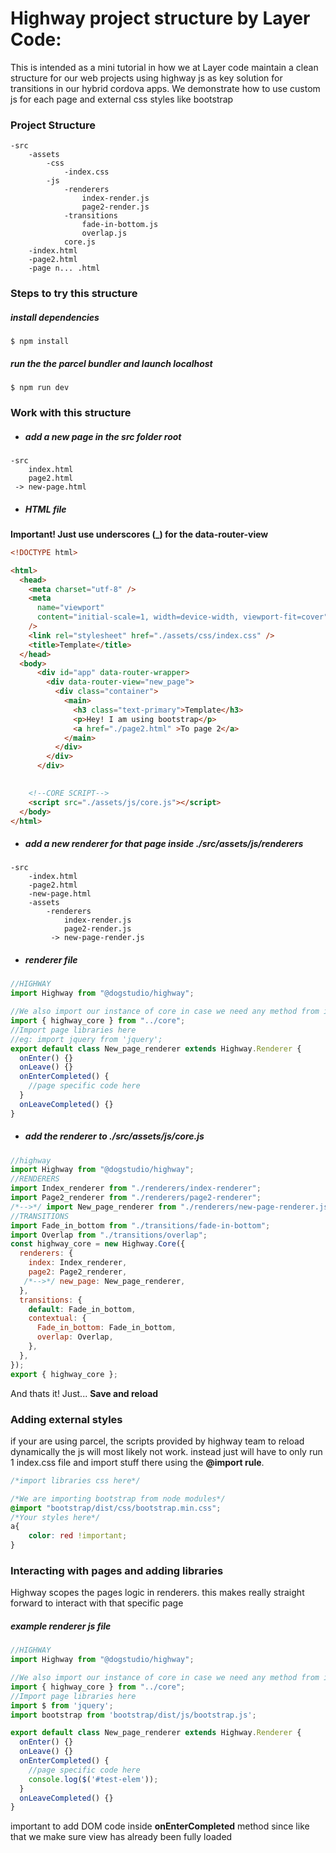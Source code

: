 # Highway project structure by Layer Code:
This is intended as a mini tutorial in how we at Layer code maintain a clean structure for our web projects using highway js as key solution for transitions in our hybrid cordova apps. We demonstrate how to use custom js for each page and external css styles like bootstrap 

### Project Structure
```
-src
    -assets
        -css    
            -index.css
        -js
            -renderers
                index-render.js
                page2-render.js
            -transitions
                fade-in-bottom.js
                overlap.js
            core.js
    -index.html
    -page2.html
    -page n... .html
 ```
### Steps to try this structure
##### install dependencies

``$ npm install
``
##### run the the parcel bundler and launch localhost

``$ npm run dev
``
### Work with this structure
- ##### add a new page in the src folder root

```
-src
    index.html
    page2.html
 -> new-page.html 
 ```
- ##### HTML file
**Important! Just use underscores (_) for the data-router-view**
```HTML
<!DOCTYPE html>

<html>
  <head>
    <meta charset="utf-8" />
    <meta
      name="viewport"
      content="initial-scale=1, width=device-width, viewport-fit=cover"
    />
    <link rel="stylesheet" href="./assets/css/index.css" />
    <title>Template</title>
  </head>
  <body>
      <div id="app" data-router-wrapper>
        <div data-router-view="new_page">
          <div class="container">
            <main>
              <h3 class="text-primary">Template</h3>
              <p>Hey! I am using bootstrap</p>
              <a href="./page2.html" >To page 2</a>
            </main>
          </div>
        </div>
      </div>

   
    <!--CORE SCRIPT-->
    <script src="./assets/js/core.js"></script>
  </body>
</html>

``` 

 - ##### add a new renderer for that page inside ./src/assets/js/renderers 

```
-src
    -index.html
    -page2.html
    -new-page.html
    -assets
        -renderers
            index-render.js
            page2-render.js
         -> new-page-render.js

 ```
- ##### renderer file
 
```javascript
//HIGHWAY
import Highway from "@dogstudio/highway";

//We also import our instance of core in case we need any method from it
import { highway_core } from "../core";
//Import page libraries here
//eg: import jquery from 'jquery';
export default class New_page_renderer extends Highway.Renderer {
  onEnter() {}
  onLeave() {}
  onEnterCompleted() {
    //page specific code here
  }
  onLeaveCompleted() {}
}

 ```

- ##### add the renderer to ./src/assets/js/core.js
```javascript
//highway
import Highway from "@dogstudio/highway";
//RENDERERS
import Index_renderer from "./renderers/index-renderer";
import Page2_renderer from "./renderers/page2-renderer";
/*-->*/ import New_page_renderer from "./renderers/new-page-renderer.js";
//TRANSITIONS
import Fade_in_bottom from "./transitions/fade-in-bottom";
import Overlap from "./transitions/overlap";
const highway_core = new Highway.Core({
  renderers: {
    index: Index_renderer,
    page2: Page2_renderer,
   /*-->*/ new_page: New_page_renderer,
  },
  transitions: {
    default: Fade_in_bottom,
    contextual: {
      Fade_in_bottom: Fade_in_bottom,
      overlap: Overlap,
    },
  },
});
export { highway_core };
 ```
And thats it! Just... **Save and reload**

### Adding external styles
if your are using parcel, the scripts provided by highway team to reload dynamically the js will most likely not work. instead just will have to only run 1 index.css file and import stuff there using the **@import rule**.
```css
/*import libraries css here*/

/*We are importing bootstrap from node modules*/
@import "bootstrap/dist/css/bootstrap.min.css";
/*Your styles here*/
a{
    color: red !important;
}

```

### Interacting with pages and adding libraries
Highway scopes the pages logic in renderers. this makes really straight forward 
to interact with that specific page



##### example renderer js file
```javascript
//HIGHWAY
import Highway from "@dogstudio/highway";

//We also import our instance of core in case we need any method from it
import { highway_core } from "../core";
//Import page libraries here
import $ from 'jquery';
import bootstrap from 'bootstrap/dist/js/bootstrap.js';

export default class New_page_renderer extends Highway.Renderer {
  onEnter() {}
  onLeave() {}
  onEnterCompleted() {
    //page specific code here
    console.log($('#test-elem'));
  }
  onLeaveCompleted() {}
}

 ```
 important to add DOM code inside **onEnterCompleted** method since like that we make sure view has already been fully loaded
